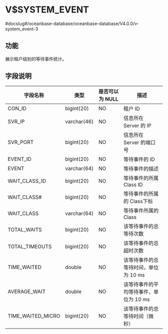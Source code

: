 V$SYSTEM_EVENT
===================================

#docslug#/oceanbase-database/oceanbase-database/V4.0.0/v-system_event-3

## 功能

展示租户级别的等待事件统计。

## 字段说明

| **字段名称** | **类型** | **是否可以为 NULL** | **描述** |
| --- | --- | --- | --- |
| CON_ID | bigint(20) | NO | 租户 ID |
| SVR_IP | varchar(46) | NO | 信息所在 Server 的 IP |
| SVR_PORT | bigint(20) | NO | 信息所在 Server 的端口号 |
| EVENT_ID | bigint(20) | NO | 等待事件的 ID |
| EVENT | varchar(64) | NO | 等待事件的描述 |
| WAIT_CLASS_ID | bigint(20) | NO | 等待事件的所属 Class ID |
| WAIT_CLASS# | bigint(20) | NO | 等待事件的所属的 Class下标 |
| WAIT_CLASS | varchar(64) | NO | 等待事件所属的 Class |
| TOTAL_WAITS | bigint(20) | NO | 该等待事件的总等待次数 |
| TOTAL_TIMEOUTS | bigint(20) | NO | 该等待事件的总超时次数 |
| TIME_WAITED | double | NO | 该等待事件的总等待时间，单位为 10 ms |
| AVERAGE_WAIT | double | NO | 该等待事件的平均等待事件，单位为 10 ms |
| TIME_WAITED_MICRO | bigint(20) | NO | 该等待事件的总等待时间（微秒） |
